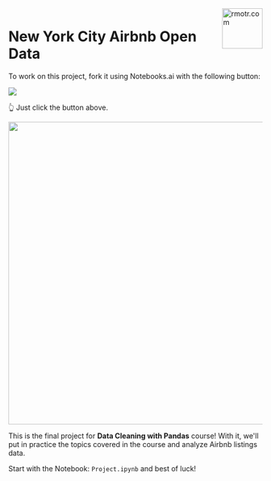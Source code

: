 <img align="right" width="80" alt="rmotr.com" src="https://user-images.githubusercontent.com/7065401/45454218-80bee800-b6b9-11e8-97bb-bb5e7675f440.png">

# New York City Airbnb Open Data

To work on this project, fork it using Notebooks.ai with the following button:

<a href="https://notebooks.ai/fork/rmotr-curriculum/dcp-new-york-city-airbnb-open-data-012aae79" target="_blank">
  <img src="https://user-images.githubusercontent.com/7065401/71195210-3c32dc80-226c-11ea-8fcc-b1d51f6270ab.png">
</a
<br>

👆 Just click the button above.

<p align="center">
  <img width="600px" src="https://user-images.githubusercontent.com/7065401/69450217-6cee2780-0d3b-11ea-947b-461ea407da85.jpg">
</p>

This is the final project for **Data Cleaning with Pandas** course! With it, we'll put in practice the topics covered in the course and analyze Airbnb listings data.

Start with the Notebook: `Project.ipynb` and best of luck!